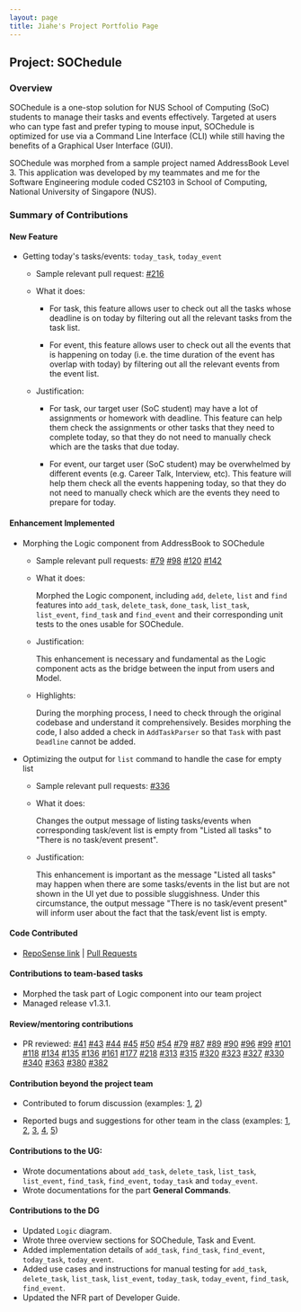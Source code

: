 ```yaml
---
layout: page
title: Jiahe's Project Portfolio Page
---
```


## Project: SOChedule

### Overview

SOChedule is a one-stop solution for NUS School of Computing (SoC) students to manage their tasks and events 
effectively. Targeted at users who can type fast and prefer typing to mouse input, SOChedule is optimized for use via a 
Command Line Interface (CLI) while still having the benefits of a Graphical User Interface (GUI).

SOChedule was morphed from a sample project named AddressBook Level 3. This application was developed by my teammates 
and me for the Software Engineering module coded CS2103 in School of Computing, National University of Singapore (NUS).

### Summary of Contributions

#### New Feature
* Getting today's tasks/events: `today_task`, `today_event`
    - Sample relevant pull request: [\#216](https://github.com/AY2021S2-CS2103-W16-1/tp/pull/216)
    - What it does: 
        * For task, this feature allows user to check out all the tasks whose deadline is on today by filtering out all
        the relevant tasks from the task list.
          
        * For event, this feature allows user to check out all the events that is happening on today (i.e. the time 
        duration of the event has overlap with today) by filtering out all the relevant events from the event list.
          
    - Justification:
        * For task, our target user (SoC student) may have a lot of assignments or homework with deadline. This feature
        can help them check the assignments or other tasks that they need to complete today, so that they do not need
          to manually check which are the tasks that due today.
          
        * For event, our target user (SoC student) may be overwhelmed by different events (e.g. Career Talk, Interview, 
          etc). This feature will help them check all the events happening today, so that they do not need to manually
          check which are the events they need to prepare for today.
          
    
#### Enhancement Implemented
* Morphing the Logic component from AddressBook to SOChedule
    - Sample relevant pull requests: [\#79](https://github.com/AY2021S2-CS2103-W16-1/tp/pull/79)
    [\#98](https://github.com/AY2021S2-CS2103-W16-1/tp/pull/98)
      [\#120](https://github.com/AY2021S2-CS2103-W16-1/tp/pull/120)
      [\#142](https://github.com/AY2021S2-CS2103-W16-1/tp/pull/142)
      
    - What it does:
      
        Morphed the Logic component, including `add`, `delete`, `list` and `find` features into `add_task`, 
      `delete_task`, `done_task`, `list_task`, `list_event`, `find_task` and `find_event` and their corresponding unit 
      tests to the ones usable for SOChedule.
      
    - Justification:
      
        This enhancement is necessary and fundamental as the Logic component acts as the bridge between the input from 
        users and Model.
      
    - Highlights:
        
        During the morphing process, I need to check through the original codebase and understand it comprehensively. 
      Besides morphing the code, I also added a check in `AddTaskParser` so that `Task` with past `Deadline` cannot be 
        added.
    
  
* Optimizing the output for `list` command to handle the case for empty list
    - Sample relevant pull requests: [\#336](https://github.com/AY2021S2-CS2103-W16-1/tp/pull/336)
    
    - What it does:
    
        Changes the output message of listing tasks/events when corresponding task/event list is empty from "Listed all
        tasks" to "There is no task/event present".
      
    - Justification:
        
        This enhancement is important as the message "Listed all tasks" may happen when there are some tasks/events in 
        the list but are not shown in the UI yet due to possible sluggishness. Under this circumstance, the output 
        message "There is no task/event present" will inform user about the fact that the task/event list is empty.

#### Code Contributed
* [RepoSense link](https://nus-cs2103-ay2021s2.github.io/tp-dashboard/?search=ljhgab&sort=groupTitle&sortWithin=title&since=2021-02-19&timeframe=commit&mergegroup=&groupSelect=groupByRepos&breakdown=false) | [Pull Requests](https://github.com/AY2021S2-CS2103-W16-1/tp/pulls?q=is%3Apr+is%3Aclosed+author%3Aljhgab)

#### Contributions to team-based tasks
* Morphed the task part of Logic component into our team project 
* Managed release v1.3.1.

#### Review/mentoring contributions
* PR reviewed:
[\#41](https://github.com/AY2021S2-CS2103-W16-1/tp/pull/41)
  [\#43](https://github.com/AY2021S2-CS2103-W16-1/tp/pull/43)
  [\#44](https://github.com/AY2021S2-CS2103-W16-1/tp/pull/44)
  [\#45](https://github.com/AY2021S2-CS2103-W16-1/tp/pull/45)
  [\#50](https://github.com/AY2021S2-CS2103-W16-1/tp/pull/50)
  [\#54](https://github.com/AY2021S2-CS2103-W16-1/tp/pull/54)
  [\#79](https://github.com/AY2021S2-CS2103-W16-1/tp/pull/79)
  [\#87](https://github.com/AY2021S2-CS2103-W16-1/tp/pull/87)
  [\#89](https://github.com/AY2021S2-CS2103-W16-1/tp/pull/89)
  [\#90](https://github.com/AY2021S2-CS2103-W16-1/tp/pull/90)
  [\#96](https://github.com/AY2021S2-CS2103-W16-1/tp/pull/96)
  [\#99](https://github.com/AY2021S2-CS2103-W16-1/tp/pull/99)
  [\#101](https://github.com/AY2021S2-CS2103-W16-1/tp/pull/101)
  [\#118](https://github.com/AY2021S2-CS2103-W16-1/tp/pull/118)
  [\#134](https://github.com/AY2021S2-CS2103-W16-1/tp/pull/134)
  [\#135](https://github.com/AY2021S2-CS2103-W16-1/tp/pull/135)
  [\#136](https://github.com/AY2021S2-CS2103-W16-1/tp/pull/136)
  [\#161](https://github.com/AY2021S2-CS2103-W16-1/tp/pull/161)
  [\#177](https://github.com/AY2021S2-CS2103-W16-1/tp/pull/177)
  [\#218](https://github.com/AY2021S2-CS2103-W16-1/tp/pull/218)
  [\#313](https://github.com/AY2021S2-CS2103-W16-1/tp/pull/313)
  [\#315](https://github.com/AY2021S2-CS2103-W16-1/tp/pull/315)
  [\#320](https://github.com/AY2021S2-CS2103-W16-1/tp/pull/320)
  [\#323](https://github.com/AY2021S2-CS2103-W16-1/tp/pull/323)
  [\#327](https://github.com/AY2021S2-CS2103-W16-1/tp/pull/327)
  [\#330](https://github.com/AY2021S2-CS2103-W16-1/tp/pull/330)
  [\#340](https://github.com/AY2021S2-CS2103-W16-1/tp/pull/340)
  [\#363](https://github.com/AY2021S2-CS2103-W16-1/tp/pull/363)
  [\#380](https://github.com/AY2021S2-CS2103-W16-1/tp/pull/380)
  [\#382](https://github.com/AY2021S2-CS2103-W16-1/tp/pull/382)
  
#### Contribution beyond the project team
  
* Contributed to forum discussion (examples: 
  [1](https://github.com/nus-cs2103-AY2021S2/forum/issues/49#issuecomment-767235349), 
  [2](https://github.com/nus-cs2103-AY2021S2/forum/issues/158#issuecomment-781799753))
  
* Reported bugs and suggestions for other team in the class (examples: 
  [1](https://github.com/AY2021S2-CS2103T-W13-4/tp/issues/120), 
  [2](https://github.com/AY2021S2-CS2103T-W13-4/tp/issues/121),
  [3](https://github.com/AY2021S2-CS2103T-W13-4/tp/issues/122),
  [4](https://github.com/AY2021S2-CS2103T-W13-4/tp/issues/123),
  [5](https://github.com/AY2021S2-CS2103T-W13-4/tp/issues/126))
  

#### Contributions to the UG:
* Wrote documentations about `add_task`, `delete_task`, `list_task`, `list_event`, `find_task`, `find_event`, `today_task` and `today_event`.
* Wrote documentations for the part **General Commands**.

#### Contributions to the DG
* Updated `Logic` diagram.
* Wrote three overview sections for SOChedule, Task and Event.
* Added implementation details of `add_task`, `find_task`, `find_event`, `today_task`, `today_event`.
* Added use cases and instructions for manual testing 
  for `add_task`, `delete_task`, `list_task`, `list_event`, `today_task`, `today_event`, `find_task`, `find_event`.
* Updated the NFR part of Developer Guide.


